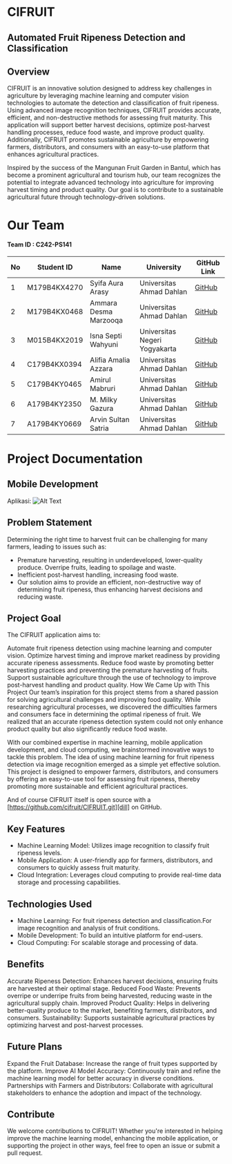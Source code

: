 # CIFRUIT
## Automated Fruit Ripeness Detection and Classification

## Overview
CIFRUIT is an innovative solution designed to address key challenges in agriculture by leveraging machine learning and computer vision technologies to automate the detection and classification of fruit ripeness. Using advanced image recognition techniques, CIFRUIT provides accurate, efficient, and non-destructive methods for assessing fruit maturity. This application will support better harvest decisions, optimize post-harvest handling processes, reduce food waste, and improve product quality. Additionally, CIFRUIT promotes sustainable agriculture by empowering farmers, distributors, and consumers with an easy-to-use platform that enhances agricultural practices.

Inspired by the success of the Mangunan Fruit Garden in Bantul, which has become a prominent agricultural and tourism hub, our team recognizes the potential to integrate advanced technology into agriculture for improving harvest timing and product quality. Our goal is to contribute to a sustainable agricultural future through technology-driven solutions.


# Our Team
#### Team ID : C242-PS141
| No | Student ID     | Name                 | University                  | GitHub Link                       |
|----|----------------|----------------------|-----------------------------|------------------------------------|
| 1  | M179B4KX4270   | Syifa Aura Arasy    | Universitas Ahmad Dahlan    | [GitHub](https://github.com/user1)|
| 2  | M179B4KX0468   | Ammara Desma Marzooqa| Universitas Ahmad Dahlan    | [GitHub](https://github.com/user2)|
| 3  | M015B4KX2019   | Isna Septi Wahyuni  | Universitas Negeri Yogyakarta | [GitHub](https://github.com/user3)|
| 4  | C179B4KX0394   | Alifia Amalia Azzara| Universitas Ahmad Dahlan    | [GitHub](https://github.com/user4)|
| 5  | C179B4KY0465   | Amirul Mabruri      | Universitas Ahmad Dahlan    | [GitHub](https://github.com/user5)|
| 6  | A179B4KY2350   | M. Milky Gazura     | Universitas Ahmad Dahlan    | [GitHub](https://github.com/user6)|
| 7  | A179B4KY0669   | Arvin Sultan Satria | Universitas Ahmad Dahlan    | [GitHub](https://github.com/user7)|


# Project Documentation

## Mobile Development 
Aplikasi:
![Alt Text](D:\CIFRUIT\screenshotsapp\buatakun)


## Problem Statement

Determining the right time to harvest fruit can be challenging for many farmers, leading to issues such as:

- Premature harvesting, resulting in underdeveloped, lower-quality produce.
Overripe fruits, leading to spoilage and waste.
- Inefficient post-harvest handling, increasing food waste.
- Our solution aims to provide an efficient, non-destructive way of determining fruit ripeness, thus enhancing harvest decisions and reducing waste.



## Project Goal
The CIFRUIT application aims to:

Automate fruit ripeness detection using machine learning and computer vision.
Optimize harvest timing and improve market readiness by providing accurate ripeness assessments.
Reduce food waste by promoting better harvesting practices and preventing the premature harvesting of fruits.
Support sustainable agriculture through the use of technology to improve post-harvest handling and product quality.
How We Came Up with This Project
Our team’s inspiration for this project stems from a shared passion for solving agricultural challenges and improving food quality. While researching agricultural processes, we discovered the difficulties farmers and consumers face in determining the optimal ripeness of fruit. We realized that an accurate ripeness detection system could not only enhance product quality but also significantly reduce food waste.

With our combined expertise in machine learning, mobile application development, and cloud computing, we brainstormed innovative ways to tackle this problem. The idea of using machine learning for fruit ripeness detection via image recognition emerged as a simple yet effective solution. This project is designed to empower farmers, distributors, and consumers by offering an easy-to-use tool for assessing fruit ripeness, thereby promoting more sustainable and efficient agricultural practices.


And of course CIFRUIT itself is open source with a [https://github.com/cifruit/CIFRUIT.git][dill]
 on GitHub.

## Key Features
- Machine Learning Model: Utilizes image recognition to classify fruit ripeness levels.
- Mobile Application: A user-friendly app for farmers, distributors, and consumers to quickly assess fruit maturity.
- Cloud Integration: Leverages cloud computing to provide real-time data storage and processing capabilities.

## Technologies Used
- Machine Learning: For fruit ripeness detection and classification.For image recognition and analysis of fruit conditions.
- Mobile Development: To build an intuitive platform for end-users.
- Cloud Computing: For scalable storage and processing of data.

## Benefits
Accurate Ripeness Detection: Enhances harvest decisions, ensuring fruits are harvested at their optimal stage.
Reduced Food Waste: Prevents overripe or underripe fruits from being harvested, reducing waste in the agricultural supply chain.
Improved Product Quality: Helps in delivering better-quality produce to the market, benefiting farmers, distributors, and consumers.
Sustainability: Supports sustainable agricultural practices by optimizing harvest and post-harvest processes.

## Future Plans
Expand the Fruit Database: Increase the range of fruit types supported by the platform.
Improve AI Model Accuracy: Continuously train and refine the machine learning model for better accuracy in diverse conditions.
Partnerships with Farmers and Distributors: Collaborate with agricultural stakeholders to enhance the adoption and impact of the technology.

## Contribute
We welcome contributions to CIFRUIT! Whether you're interested in helping improve the machine learning model, enhancing the mobile application, or supporting the project in other ways, feel free to open an issue or submit a pull request.

